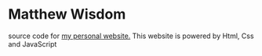 # Matthew Wisdom

source code for <a href = "https://github.com/techie084/Portfolio">my personal website.</a> This website is powered by Html, Css and JavaScript
